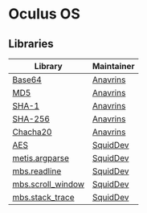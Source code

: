 # Oculus OS

## Libraries

| Library                                                                                   | Maintainer                                                                        |
|-------------------------------------------------------------------------------------------|-----------------------------------------------------------------------------------|
| [Base64](https://pastebin.com/TEtna4tX)                                                   | [Anavrins](http://www.computercraft.info/forums2/index.php?/user/12870-anavrins/) |
| [MD5](https://pastebin.com/6PVSRckQ)                                                      | [Anavrins](http://www.computercraft.info/forums2/index.php?/user/12870-anavrins/) |
| [SHA-1](https://pastebin.com/SfL7vxP3)                                                    | [Anavrins](http://www.computercraft.info/forums2/index.php?/user/12870-anavrins/) |
| [SHA-256](https://pastebin.com/6UV4qfNF)                                                  | [Anavrins](http://www.computercraft.info/forums2/index.php?/user/12870-anavrins/) |
| [Chacha20](https://pastebin.com/GPzf9JSa)                                                 | [Anavrins](http://www.computercraft.info/forums2/index.php?/user/12870-anavrins/) |
| [AES](https://github.com/SquidDev-CC/aeslua)                                              | [SquidDev](https://github.com/SquidDev)                                           |
| [metis.argparse](https://github.com/SquidDev-CC/metis/blob/dev/src/metis/argparse.lua)    | [SquidDev](https://github.com/SquidDev)                                           |
| [mbs.readline](https://github.com/SquidDev-CC/mbs/blob/master/lib/readline.lua)           | [SquidDev](https://github.com/SquidDev)                                           |
| [mbs.scroll_window](https://github.com/SquidDev-CC/mbs/blob/master/lib/scroll_window.lua) | [SquidDev](https://github.com/SquidDev)                                           |
| [mbs.stack_trace](https://github.com/SquidDev-CC/mbs/blob/master/lib/stack_trace.lua)     | [SquidDev](https://github.com/SquidDev)                                           |
